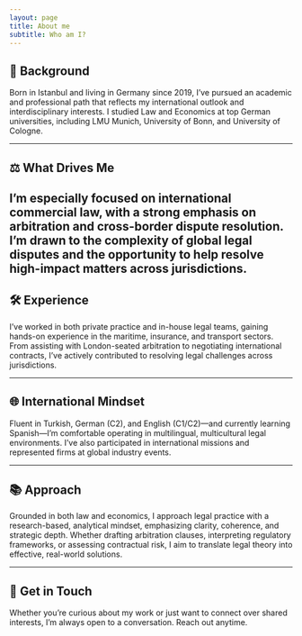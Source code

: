 ```yaml
---
layout: page
title: About me
subtitle: Who am I?
---
```

## 📍 Background  
Born in Istanbul and living in Germany since 2019, I’ve pursued an academic and professional path that reflects my international outlook and interdisciplinary interests. I studied Law and Economics at top German universities, including LMU Munich, University of Bonn, and University of Cologne.

---

## ⚖️ What Drives Me  
I’m especially focused on international commercial law, with a strong emphasis on arbitration and cross-border dispute resolution. I’m drawn to the complexity of global legal disputes and the opportunity to help resolve high-impact matters across jurisdictions.
---

## 🛠️ Experience  
I’ve worked in both private practice and in-house legal teams, gaining hands-on experience in the maritime, insurance, and transport sectors. From assisting with London-seated arbitration to negotiating international contracts, I’ve actively contributed to resolving legal challenges across jurisdictions.

---

## 🌐 International Mindset  
Fluent in Turkish, German (C2), and English (C1/C2)—and currently learning Spanish—I’m comfortable operating in multilingual, multicultural legal environments. I’ve also participated in international missions and represented firms at global industry events.

---

## 📚 Approach  
Grounded in both law and economics, I approach legal practice with a research-based, analytical mindset, emphasizing clarity, coherence, and strategic depth. Whether drafting arbitration clauses, interpreting regulatory frameworks, or assessing contractual risk, I aim to translate legal theory into effective, real-world solutions.

---

## 📩 Get in Touch  
Whether you’re curious about my work or just want to connect over shared interests, I’m always open to a conversation. Reach out anytime.
